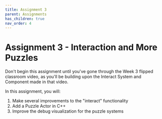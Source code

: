 ```yaml
---
title: Assignment 3
parent: Assignments
has_children: true
nav_order: 4
---
```


# Assignment 3 - Interaction and More Puzzles

Don't begin this assignment until you've gone through the Week 3 flipped classroom video, as you'll be building upon the Interact System and Component made in that video.

In this assignment, you will:

1. Make several improvements to the "interact" functionality
2. Add a Puzzle Actor in C++
3. Improve the debug visualization for the puzzle systems
